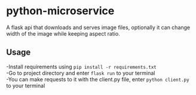 # python-microservice
A flask api that downloads and serves image files, optionally it can change width of the image while keeping aspect ratio.
## Usage
-Install requirements using `pip install -r requirements.txt`
<br />-Go to project directory and enter `flask run` to your terminal
<br />-You can make requests to it with the client.py file, enter `python client.py` to your terminal
